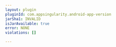 ```yaml
---
layout: plugin
pluginId: com.appsingularity.android-app-version
jarSha1: INVALID
isJarAvailable: true
error: NONE
violations: []

---
```

